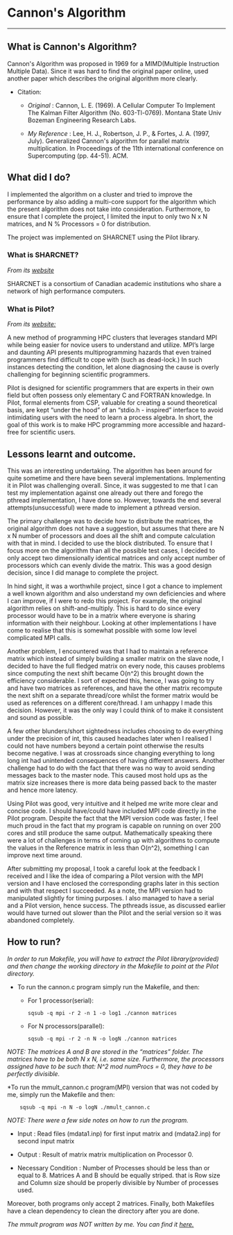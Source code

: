 # Cannon's Algorithm
***

## What is Cannon's Algorithm?

Cannon's Algorithm was proposed in 1969 for a MIMD(Multiple Instruction Multiple Data).
Since it was hard to find the original paper online, used another paper which describes the original
algorithm more clearly.

* Citation:

  * *Original* : Cannon, L. E. (1969). A Cellular Computer To Implement The Kalman Filter Algorithm
    (No. 603-Tl-0769). Montana State Univ Bozeman Engineering Research Labs.

  * *My Reference* : Lee, H. J., Robertson, J. P., & Fortes, J. A. (1997, July). Generalized
    Cannon's algorithm for parallel matrix multiplication. In Proceedings of the 11th international
    conference on Supercomputing (pp. 44-51). ACM.

## What did I do?

I implemented the algorithm on a cluster and tried to improve the performance by also adding a
multi-core support for the algorithm which the present algorithm does not take into consideration.
Furthermore, to ensure that I complete the project, I limited the input to only two
N x N matrices, and N % Processors = 0 for distribution.

The project was implemented on SHARCNET using the Pilot library.

### What is SHARCNET?
*From its [website](https://www.sharcnet.ca/my/about)*

SHARCNET is a consortium of Canadian academic institutions who share a network of high performance computers.

### What is Pilot?
*From its [website:](http://carmel.socs.uoguelph.ca/pilot)*

A new method of programming HPC clusters that leverages standard MPI while being easier for novice
users to understand and utilize. MPI’s large and daunting API presents multiprogramming hazards
that even trained programmers find difficult to cope with (such as dead-lock.) In such instances
detecting the condition, let alone diagnosing the cause is overly challenging for beginning
scientific programmers.

Pilot is designed for scientific programmers that are experts in their own field but often possess
only elementary C and FORTRAN knowledge. In Pilot, formal elements from CSP, valuable for creating
a sound theoretical basis, are kept “under the hood” of an “stdio.h - inspired” interface to avoid
intimidating users with the need to learn a process algebra. In short, the goal of this work is to
make HPC programming more accessible and hazard-free for scientific users.

## Lessons learnt and outcome.

This was an interesting undertaking. The algorithm has been around for quite sometime and there
have been several implementations. Implementing it in Pilot was challenging overall. Since, it
was suggested to me that I can test my implementation against one already out there and forego
the pthread implementation, I have done so. However, towards the end several attempts(unsuccessful)
were made to implement a pthread version.

The primary challenge was to decide how to distribute the matrices, the original algorithm does
not have a suggestion, but assumes that there are N x N number of processors and does all the shift
and compute calculation with that in mind. I decided to use the block distributed. To ensure that
I focus more on the algorithm than all the possible test cases, I decided to only accept two
dimensionally identical matrices and only accept number of processors which can evenly divide the
matrix. This was a good design decision, since I did manage to complete the project.

In hind sight, it was a worthwhile project, since I got a chance to implement a well known algorithm
and also understand my own deficiencies and where I can improve, if I were to redo this project.
For example, the original algorithm relies on shift-and-multiply. This is hard to do since every
processor would have to be in a matrix where everyone is sharing information with their neighbour.
Looking at other implementations I have come to realise that this is somewhat possible with some
low level complicated MPI calls.

Another problem, I encountered was that I had to maintain a reference matrix which instead of simply
building a smaller matrix on the slave node, I decided to have the full fledged matrix on every node,
this causes problems since computing the next shift became O(n^2) this brought down the efficiency
considerable. I sort of expected this, hence, I was going to try and have two matrices as references,
and have the other matrix recompute the next shift on a separate thread/core whilst the former matrix
would be used as references on a different core/thread. I am unhappy I made this decision. However,
it was the only way I could think of to make it consistent and sound as possible.

A few other blunders/short sightedness includes choosing to do everything under the precision of
int, this caused headaches later when I realised I could not have numbers beyond a certain point
otherwise the results become negative. I was at crossroads since changing everything to long long
int had unintended consequences of having different answers. Another challenge had to do with the
fact that there was no way to avoid sending messages back to the master node. This caused most
hold ups as the matrix size increases there is more data being passed back to the master and
hence more latency.

Using Pilot was good, very intuitive and it helped me write more clear and concise  code. I
should have/could have included MPI code directly in the Pilot program. Despite the fact that
the MPI version code was faster, I feel much proud in the fact that my program is capable on
running on over 200 cores and still produce the same output. Mathematically speaking there were
a lot of challenges in terms of coming up with algorithms to compute the values in the Reference
matrix in less than O(n^2), something I can improve next time around.

After submitting my proposal, I took a careful look at the feedback I received and I like the idea
of comparing a Pilot version with the MPI version and I have enclosed the corresponding graphs
later in this section and with that respect I succeeded. As a note, the MPI version had to
manipulated slightly for timing purposes. I also managed to have a serial and a Pilot version,
hence success. The pthreads issue, as discussed earlier would have turned out slower than the
Pilot and the serial version so it was abandoned completely.

## How to run?

*In order to run Makefile, you will have to extract the Pilot library(provided) and then change
the working directory in the Makefile to point at the Pilot directory.*

* To run the cannon.c program simply run the Makefile, and then:

  * For 1 processor(serial):

    	sqsub -q mpi -r 2 -n 1 -o log1 ./cannon matrices

  * For N processors(parallel):

      	sqsub -q mpi -r 2 -n N -o logN ./cannon matrices

*NOTE: The matrices A and B are stored in the “matrices” folder. The matrices have to be both
N x N, i.e. same size. Furthermore, the processors assigned have to be such that: N^2 mod numProcs = 0,
they have to be perfectly divisible.*

*To run the mmult_cannon.c program(MPI) version that was not coded by me, simply run the Makefile and then:

    	sqsub -q mpi -n N -o logN ./mmult_cannon.c

*NOTE: There were a few side notes on how to run the program.*

  * Input               : Read files (mdata1.inp) for first input matrix 
                        and (mdata2.inp) for second input matrix 

  * Output              : Result of matrix matrix multiplication on Processor 0. 

  * Necessary Condition : Number of Processes should be less than 
                        or equal to 8. Matrices A and B should be 
                        equally striped. that is Row size and 
                        Column size should be properly divisible 
                        by Number of processes used.


Moreover, both programs only accept 2 matrices.
Finally, both Makefiles have a clean dependency to clean the directory after you are done.

*The mmult program was NOT written by me. You can find it [here.](http://www.cs.umanitoba.ca/~comp4510/examples.html)*